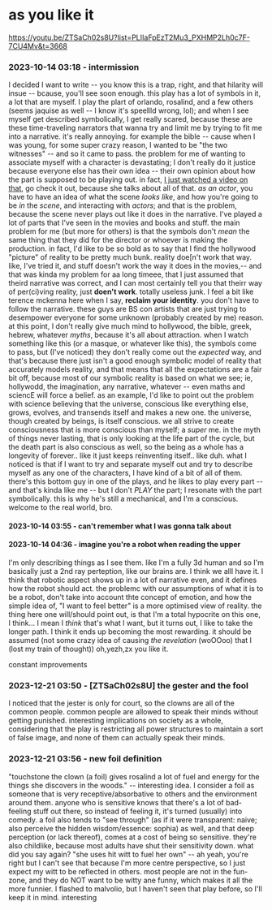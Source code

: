 # as you like it

https://youtu.be/ZTSaCh02s8U?list=PLIIaFpEzT2Mu3_PXHMP2Lh0c7F-7CU4Mv&t=3668

### 2023-10-14 03:18 - intermission

I decided I want to write -- you know this is a trap, right, and that hilarity will insue -- bcause, you'll see soon enough. this play has a lot of symbols in it, a lot that are myself. I play the plart of orlando, rosalind, and a few others (seems jaquise as well -- I know it's speellld wrong, lol); and when I see myself get described symbolically, I get really scared, because these are these time-traveling narrators that wanna try and limit me by trying to fit me into a narrative. it's really annoying. for example the bible -- cause when I was young, for some super crazy reason, I wanted to be "the two witnesses" -- and so it came to pass. the problem for me of wanting to associate myself with a character is devastating; I don't really do it justice because everyone else has their own idea -- their own opinion about how the part is supposed to be playing out. in fact, [I just watched a video on that](https://youtu.be/cdZLLwtGbsY), go check it out, because she talks about all of that. *as an actor*, you have to have an idea of what the scene *looks like*, and how you're going to be *in* the *scene*, and interacting with *actors*; and that is the problem, because the scene never plays out like it does in the narrative.
    I've played a lot of parts that I've seen in the movies and books and stuff. the main problem for me (but more for others) is that the symbols don't *mean* the same thing that they did for the director or whoever is making the production. in fact, I'd like to be so bold as to say that I find the hollywood "picture" of reality to be pretty much bunk. reality doe[n't work that way. like, I've tried it, and stuff doesn't work the way it does in the movies,-- and that was kinda my problem for aa long timeee, that I just assumed that theird narrative was correct, and I can most certainly tell you that theirr way of per(ci)ving reality, just **doen't work**. totally useless junk.
    I feel a bit like terence mckenna here when I say, **reclaim your identity**. you don't have to follow the narrative. these guys are BS con artists that are just trying to desempower everyone for some unknown (probably created by me) reason. at this point, I don't really give much mind to hollywood, the bible, greek, hebrew, whatever *myths*, because it's all about attraction. when I watch something like this (or a masque, or whatever like this), the symbols come to pass, but (I've noticed) they don't really come out the *expected* way, and that's because there just isn't a good enough symbolic model of reality that accurately models reality, and that means that all the expectations are a fair bit off, because most of our symbolic reality is based on what we see; ie, hollywodd, the imagination, any narrative, whatever -- even maths and sciencE will force a belief.
        as an example, I'd like to point out the problem with science believing that the universe, conscious like everything else, grows, evolves, and transends itself and makes a new one. the universe, though created by beings, is itself conscious. we all strive to create consciousness that is more conscious than myself; a *super* me.
    in the myth of things never lasting, that is only looking at the life part of the cycle, but the death part is also conscious as well, so the being as a whole has a longevity of forever.. like it just keeps reinventing itself.. like duh.
what I noticed is that if I want to try and separate myself out and try to describe myself as any one of the characters, I have kind of a bit of all of them. there's this bottom guy in one of the plays, and he likes to play every part -- and that's kinda like me -- but I don't *PLAY* the part; I resonate with the part symbolically. this is why he's still a mechanical, and I'm a conscious. welcome to the real world, bro.

#### 2023-10-14 03:55 - can't remember what I was gonna talk about
#### 2023-10-14 04:36 - imagine you're a robot when reading the upper

I'm only describing things as I see them. like I'm a fully 3d human and so I'm basically just a 2nd ray perteption, like our brains are. I think we alll have it. I think that robotic aspect shows up in a lot of narrative even, and it defines how the robot should act.
    the problemc with our assumptions of what it is to be a robot, don't take into account thte concept of emotion, and how the simple idea of, "I want to feel better" is a more optimised view of reality. the thing here one will/should point out, is that I'm a total hypocrite on this one, I think... I mean I *think* that's what I want, but it turns out, I like to take the longer path. I think it ends up becoming the most rewarding. it should be assumed (not some crazy idea of causing *the revelation* (woOOoo) that I (lost my train of thought)) oh,yezh,zx you like it.

constant improvements

### 2023-12-21 03:50 - [ZTSaCh02s8U] the gester and the fool

I noticed that the jester is only for court, so the clowns are all of the common people. common people are allowed to speak their minds without getting punished. interesting implications on society as a whole, considering that the play is restricting all power structures to maintain a sort of false image, and none of them can actually speak their minds.

### 2023-12-21 03:56 - new foil definition

"touchstone the clown (a foil) gives rosalind a lot of fuel and energy for the things she discovers in the woods." -- interesting idea. I consider a foil as someone that is very receptive/absorbative to others and the environment around them. anyone who is sensitive knows that there's a lot of bad-feeling stuff out there, so instead of feeling it, it's turned (usually) into comedy. a foil also tends to "see through" (as if it were transparent: naive; also perceive the hidden wisdom/essence: sophia) as well, and that deep perception (or lack thereof), comes at a cost of being so sensitive. they're also childlike, because most adults have shut their sensitivity down. what did you say again? "she uses hit witt to fuel her own" -- ah yeah, you're right but I can't see that because I'm more centre perspective, so I just expect my witt to be reflected in others. most people are not in the fun-zone, and they do NOT want to be witty ane funny, which makes it all the more funnier. I flashed to malvolio, but I haven't seen that play before, so I'll keep it in mind. interesting
